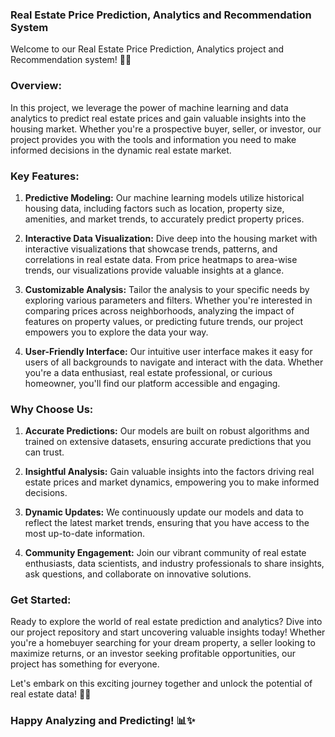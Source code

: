 ### Real Estate Price Prediction, Analytics and Recommendation System

Welcome to our Real Estate Price Prediction, Analytics project and Recommendation system! 🏡💼

### Overview:

In this project, we leverage the power of machine learning and data analytics to predict real estate prices and gain valuable insights into the housing market. Whether you're a prospective buyer, seller, or investor, our project provides you with the tools and information you need to make informed decisions in the dynamic real estate market.

### Key Features:

1. **Predictive Modeling:** Our machine learning models utilize historical housing data, including factors such as location, property size, amenities, and market trends, to accurately predict property prices.

2. **Interactive Data Visualization:** Dive deep into the housing market with interactive visualizations that showcase trends, patterns, and correlations in real estate data. From price heatmaps to area-wise trends, our visualizations provide valuable insights at a glance.

3. **Customizable Analysis:** Tailor the analysis to your specific needs by exploring various parameters and filters. Whether you're interested in comparing prices across neighborhoods, analyzing the impact of features on property values, or predicting future trends, our project empowers you to explore the data your way.

4. **User-Friendly Interface:** Our intuitive user interface makes it easy for users of all backgrounds to navigate and interact with the data. Whether you're a data enthusiast, real estate professional, or curious homeowner, you'll find our platform accessible and engaging.

### Why Choose Us:

1. **Accurate Predictions:** Our models are built on robust algorithms and trained on extensive datasets, ensuring accurate predictions that you can trust.

2. **Insightful Analysis:** Gain valuable insights into the factors driving real estate prices and market dynamics, empowering you to make informed decisions.

3. **Dynamic Updates:** We continuously update our models and data to reflect the latest market trends, ensuring that you have access to the most up-to-date information.

4. **Community Engagement:** Join our vibrant community of real estate enthusiasts, data scientists, and industry professionals to share insights, ask questions, and collaborate on innovative solutions.

### Get Started:

Ready to explore the world of real estate prediction and analytics? Dive into our project repository and start uncovering valuable insights today! Whether you're a homebuyer searching for your dream property, a seller looking to maximize returns, or an investor seeking profitable opportunities, our project has something for everyone.

Let's embark on this exciting journey together and unlock the potential of real estate data! 🚀🔑

### Happy Analyzing and Predicting! 📊✨
